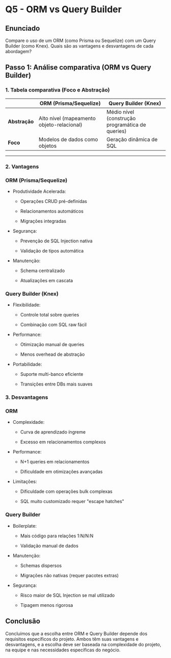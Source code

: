 # Q5 - ORM vs Query Builder

## Enunciado

Compare o uso de um ORM (como Prisma ou Sequelize) com um Query Builder (como Knex). Quais são as vantagens e desvantagens de cada abordagem?

## Passo 1: Análise comparativa (ORM vs Query Builder)

### 1. Tabela comparativa (Foco e Abstração)

|               | ORM (Prisma/Sequelize)                    | Query Builder (Knex)                             |
| ------------- | ----------------------------------------- | ------------------------------------------------ |
| **Abstração** | Alto nível (mapeamento objeto-relacional) | Médio nível (construção programática de queries) |
| **Foco**      | Modelos de dados como objetos             | Geração dinâmica de SQL                          |

---

### 2. Vantagens

### ORM (Prisma/Sequelize)

- Produtividade Acelerada:

  - Operações CRUD pré-definidas

  - Relacionamentos automáticos

  - Migrações integradas

- Segurança:

  - Prevenção de SQL Injection nativa

  - Validação de tipos automática

- Manutenção:

  - Schema centralizado

  - Atualizações em cascata

### Query Builder (Knex)

- Flexibilidade:

  - Controle total sobre queries

  - Combinação com SQL raw fácil

- Performance:

  - Otimização manual de queries

  - Menos overhead de abstração

- Portabilidade:

  - Suporte multi-banco eficiente

  - Transições entre DBs mais suaves

### 3. Desvantagens

### ORM

- Complexidade:

  - Curva de aprendizado íngreme

  - Excesso em relacionamentos complexos

- Performance:

  - N+1 queries em relacionamentos

  - Dificuldade em otimizações avançadas

- Limitações:

  - Dificuldade com operações bulk complexas

  - SQL muito customizado requer "escape hatches"

### Query Builder

- Boilerplate:

  - Mais código para relações 1:N/N:N

  - Validação manual de dados

- Manutenção:

  - Schemas dispersos

  - Migrações não nativas (requer pacotes extras)

- Segurança:

  - Risco maior de SQL Injection se mal utilizado

  - Tipagem menos rigorosa

## Conclusão

Concluímos que a escolha entre ORM e Query Builder depende dos requisitos específicos do projeto. Ambos têm suas vantagens e desvantagens, e a escolha deve ser baseada na complexidade do projeto, na equipe e nas necessidades específicas do negócio.
